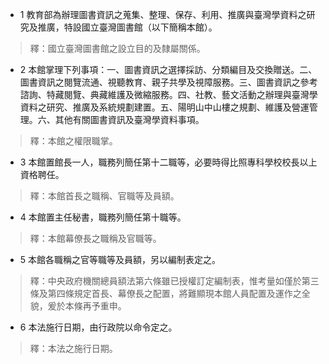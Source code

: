 * 1 教育部為辦理圖書資訊之蒐集、整理、保存、利用、推廣與臺灣學資料之研究及推廣，特設國立臺灣圖書館（以下簡稱本館）。

> 釋：國立臺灣圖書館之設立目的及隸屬關係。

* 2 本館掌理下列事項：一、圖書資訊之選擇採訪、分類編目及交換贈送。二、圖書資訊之閱覽流通、視聽教育、親子共學及視障服務。三、圖書資訊之參考諮詢、特藏閱覽、典藏維護及微縮服務。四、社教、藝文活動之辦理與臺灣學資料之研究、推廣及系統規劃建置。五、陽明山中山樓之規劃、維護及營運管理。六、其他有關圖書資訊及臺灣學資料事項。

> 釋：本館之權限職掌。

* 3 本館置館長一人，職務列簡任第十二職等，必要時得比照專科學校校長以上資格聘任。

> 釋：本館首長之職稱、官職等及員額。

* 4 本館置主任秘書，職務列簡任第十職等。

> 釋：本館幕僚長之職稱及官職等。

* 5 本館各職稱之官等職等及員額，另以編制表定之。

> 釋：中央政府機關總員額法第六條雖已授權訂定編制表，惟考量如僅於第三條及第四條規定首長、幕僚長之配置，將難顯現本館人員配置及運作之全貌，爰於本條再予重申。

* 6 本法施行日期，由行政院以命令定之。

> 釋：本法之施行日期。

